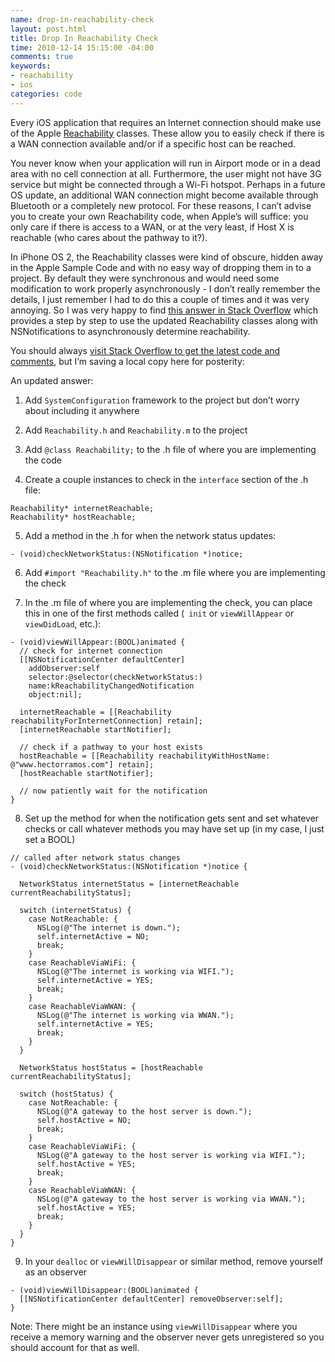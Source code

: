 ```yaml
---
name: drop-in-reachability-check
layout: post.html
title: Drop In Reachability Check
time: 2010-12-14 15:15:00 -04:00
comments: true
keywords:
- reachability
- ios
categories: code
---
```


Every iOS application that requires an Internet connection should make use of the Apple [Reachability](http://developer.apple.com/library/ios/#samplecode/Reachability/Introduction/Intro.html) classes. These allow you to easily check if there is a WAN connection available and/or if a specific host can be reached.

<!-- more -->

You never know when your application will run in Airport mode or in a dead area with no cell connection at all. Furthermore, the user might not have 3G service but might be connected through a Wi-Fi hotspot. Perhaps in a future OS update, an additional WAN connection might become available through Bluetooth or a completely new protocol. For these reasons, I can&#8217;t advise you to create your own Reachability code, when Apple&#8217;s will suffice: you only care if there is access to a WAN, or at the very least, if Host X is reachable (who cares about the pathway to it?).

In iPhone OS 2, the Reachability classes were kind of obscure, hidden away in the Apple Sample Code and with no easy way of dropping them in to a project. By default they were synchronous and would need some modification to work properly asynchronously - I don&#8217;t really remember the details, I just remember I had to do this a couple of times and it was very annoying. So I was very happy to find [this answer in Stack Overflow](http://stackoverflow.com/questions/1083701/how-to-check-for-an-active-internet-connection-on-iphone-sdk/3597085#3597085) which provides a step by step to use the updated Reachability classes along with NSNotifications to asynchronously determine reachability.

You should always [visit Stack Overflow to get the latest code and comments](http://stackoverflow.com/questions/1083701/how-to-check-for-an-active-internet-connection-on-iphone-sdk/3597085#3597085), but I&#8217;m saving a local copy here for posterity:

An updated answer:

1) Add `SystemConfiguration` framework to the project but don&#8217;t worry about including it anywhere

2) Add `Reachability.h` and `Reachability.m` to the project

3) Add `@class Reachability;` to the .h file of where you are implementing the code

4) Create a couple instances to check in the `interface` section of the .h file:

```obj-c
Reachability* internetReachable;
Reachability* hostReachable;
```


5) Add a method in the .h for when the network status updates:

```obj-c
- (void)checkNetworkStatus:(NSNotification *)notice;
```

6) Add `#import "Reachability.h"` to the .m file where you are implementing the check

7) In the .m file of where you are implementing the check, you can place this in one of the first methods called (`
init` or `viewWillAppear` or `viewDidLoad`, etc.):

```obj-c
- (void)viewWillAppear:(BOOL)animated {
  // check for internet connection
  [[NSNotificationCenter defaultCenter]
    addObserver:self
	selector:@selector(checkNetworkStatus:)
	name:kReachabilityChangedNotification
	object:nil];

  internetReachable = [[Reachability reachabilityForInternetConnection] retain];
  [internetReachable startNotifier];

  // check if a pathway to your host exists
  hostReachable = [[Reachability reachabilityWithHostName: @"www.hectorramos.com"] retain];
  [hostReachable startNotifier];

  // now patiently wait for the notification
}
```


8) Set up the method for when the notification gets sent and set whatever checks or call whatever methods you may have set up (in my case, I just set a BOOL)

```obj-c
// called after network status changes
- (void)checkNetworkStatus:(NSNotification *)notice {

  NetworkStatus internetStatus = [internetReachable currentReachabilityStatus];

  switch (internetStatus) {
    case NotReachable: {
      NSLog(@"The internet is down.");
      self.internetActive = NO;
      break;
    }
    case ReachableViaWiFi: {
      NSLog(@"The internet is working via WIFI.");
      self.internetActive = YES;
      break;
    }
    case ReachableViaWWAN: {
      NSLog(@"The internet is working via WWAN.");
      self.internetActive = YES;
      break;
    }
  }

  NetworkStatus hostStatus = [hostReachable currentReachabilityStatus];

  switch (hostStatus) {
    case NotReachable: {
      NSLog(@"A gateway to the host server is down.");
      self.hostActive = NO;
      break;
    }
    case ReachableViaWiFi: {
      NSLog(@"A gateway to the host server is working via WIFI.");
      self.hostActive = YES;
      break;
    }
    case ReachableViaWWAN: {
      NSLog(@"A gateway to the host server is working via WWAN.");
      self.hostActive = YES;
      break;
    }
  }
}
```

9) In your `dealloc` or `viewWillDisappear` or similar method, remove yourself as an observer

```obj-c
- (void)viewWillDisappear:(BOOL)animated {
  [[NSNotificationCenter defaultCenter] removeObserver:self];
}
```

Note: There might be an instance using `viewWillDisappear` where you receive a memory warning and the observer never gets unregistered so you should account for that as well.
